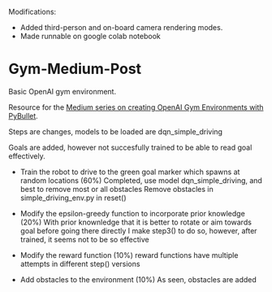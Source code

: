 Modifications:
* Added third-person and on-board camera rendering modes.
* Made runnable on google colab notebook

# Gym-Medium-Post
Basic OpenAI gym environment. 

Resource for the [Medium series on creating OpenAI Gym Environments with PyBullet](https://medium.com/@gerardmaggiolino/creating-openai-gym-environments-with-pybullet-part-1-13895a622b24). 

Steps are changes, models to be loaded are
dqn_simple_driving

Goals are added, however not succesfully trained to be able to read goal effectively.

* Train the robot to drive to the green goal marker which spawns at random locations (60%)
    Completed, use model dqn_simple_driving, and best to remove most or all obstacles
    Remove obstacles in simple_driving_env.py in reset()

* Modify the epsilon-greedy function to incorporate prior knowledge (20%)
    With prior knownledge that it is better to rotate or aim towards goal before going there directly
    I make step3() to do so, however, after trained, it seems not to be so effective

* Modify the reward function (10%)
    reward functions have multiple attempts in different step() versions

* Add obstacles to the environment (10%)
    As seen, obstacles are added
